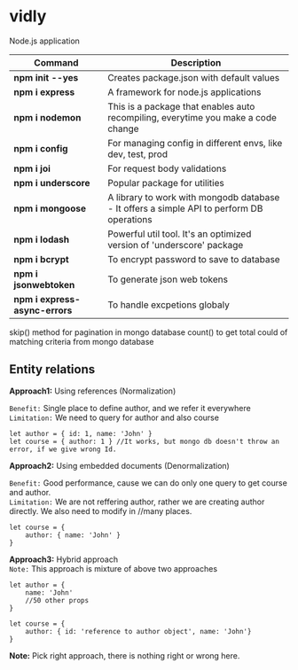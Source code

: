 # vidly
Node.js application

| Command                           | Description                                                                               |
| -----------------                 | ---------------------------------------------------------------------                     |
| **npm init --yes**                | Creates package.json with default values                                                  |
| **npm i express**                 | A framework for node.js applications                                                      |
| **npm i nodemon**                 | This is a package that enables auto recompiling, everytime you make a code change         |
| **npm i config**                  | For managing config in different envs, like dev, test, prod                               |
| **npm i joi**                     | For request body validations                                                              |
| **npm i underscore**              | Popular package for utilities                                                             |
| **npm i mongoose**                | A library to work with mongodb database - It offers a simple API to perform DB operations |
| **npm i lodash**                  | Powerful util tool. It's an optimized version of 'underscore' package                     |
| **npm i bcrypt**                  | To encrypt password to save to database                                                   |
| **npm i jsonwebtoken**            | To generate json web tokens                                                               |
| **npm i express-async-errors**    | To handle excpetions globaly                                                              |


skip() method for pagination in mongo database
count() to get total could of matching criteria from mongo database

## Entity relations

**Approach1:** Using references (Normalization)  

`Benefit:` Single place to define author, and we refer it everywhere  
`Limitation:` We need to query for author and also course  
```
let author = { id: 1, name: 'John' }
let course = { author: 1 } //It works, but mongo db doesn't throw an error, if we give wrong Id. 
```
**Approach2:** Using embedded documents (Denormalization)  

`Benefit:` Good performance, cause we can do only one query to get course and author.  
`Limitation:` We are not reffering author, rather we are creating author directly. We also need to modify in
//many places.

```
let course = {
    author: { name: 'John' }
}
```

**Approach3:** Hybrid approach  
`Note:` This approach is mixture of above two approaches

```
let author = {
    name: 'John'
    //50 other props
}

let course = {
    author: { id: 'reference to author object', name: 'John'}
}
```

**Note:** Pick right approach, there is nothing right or wrong here.